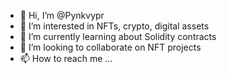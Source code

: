 - 👋 Hi, I’m @Pynkvypr
- 👀 I’m interested in NFTs, crypto, digital assets
- 🌱 I’m currently learning about Solidity contracts
- 💞️ I’m looking to collaborate on NFT projects
- 📫 How to reach me ...

<!---
Pynkvypr/Pynkvypr is a ✨ special ✨ repository because its `README.md` (this file) appears on your GitHub profile.
You can click the Preview link to take a look at your changes.
--->
